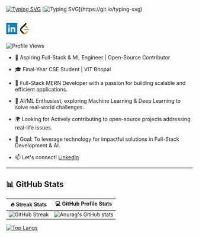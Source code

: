 
[![Typing SVG](https://readme-typing-svg.demolab.com?font=Fira+Code&duration=1&pause=1000&color=F78249&background=FF315400&repeat=false&width=250&lines=Myself+Gourav+Yadav+%2C)](https://git.io/typing-svg) [![Typing SVG](https://readme-typing-svg.demolab.com?font=Fira+Code&pause=1000&color=09D0F7&background=FF315400&width=435&lines=Hello+there+%F0%9F%91%8B+%2C;I+am+a+Full+stack+developer;and+a+AI%26ML+enthusiast;With+a+Passion+of+coding.)](https://git.io/typing-svg)

<a href="https://www.linkedin.com/in/gaurav-yadav8420"><img src="assets/linkedin.svg" alt="LinkedIn" width="30" height="auto"></a>    <a href="https://leetcode.com/u/gauravleet84/"><img src="assets/leetcode.svg" alt="LeetCode" width="30" height="auto"></a>  
---
![Profile Views](https://komarev.com/ghpvc/?username=Gauravdevlo&label=visitors&color=purple&style=flat)

+ 🚀 Aspiring Full-Stack & ML Engineer | Open-Source Contributor
+ 🎓 Final-Year CSE Student | VIT Bhopal
+ 🔹 Full-Stack MERN Developer with a passion for building scalable and efficient applications.
+ 🤖 AI/ML Enthusiast, exploring Machine Learning & Deep Learning to solve real-world challenges.
+ 🌍 Looking for Actively contributing to open-source projects addressing real-life issues.
+ 🎯 Goal: To leverage technology for impactful solutions in Full-Stack Development & AI.

+ 📫 Let's connect! [LinkedIn](https://www.linkedin.com/in/gourav-yadavvit/)
<hr>

## 📊 GitHub Stats  

| 🔥 Streak Stats  | 💻 GitHub Profile Stats |
|------------------|-----------------------|
| ![GitHub Streak](https://img.shields.io/badge/GitHub-Streak-pink?style=for-the-badge) | ![Anurag's GitHub stats](https://github-readme-stats.vercel.app/api?username=Gauravdevlo&show_icons=true&theme=transparent&hide_border=true&title_color=E34A86&icon_color=E34A86&text_color=CFCFCF&ring_color=E34A86)|


[![Top Langs](https://github-readme-stats.vercel.app/api/top-langs/?username=Gauravdevlo&layout=donut&card_height=250)](https://github.com/anuraghazra/github-readme-stats)




<!---
Gauravdevlo/Gauravdevlo is a ✨ special ✨ repository because its `README.md` (this file) appears on your GitHub profile.
You can click the Preview link to take a look at your changes.
--->
